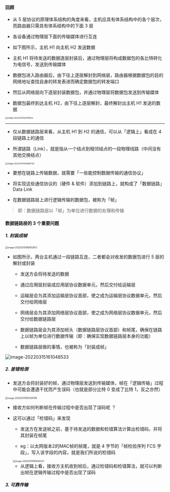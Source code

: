 #### 回顾

- 从 5 层协议的原理体系结构的角度来看，主机应具有体系结构中的各个层次，而路由器只需具有体系结构中的下面 3 层

- 各设备通过物理层下面的传输媒体进行互连

- 如下图所示，主机 H1 向主机 H2 发送数据

- 主机 H1 将待发送的数据逐层封装后，通过物理层将构成数据包的各比特转化为电信号，发送到传输媒体

- 数据包进入路由器后，由下往上逐层解封到网络层，路由器根据数据包的目的网络地址查找自身的转发表进而确定数据包的转发端口

- 然后从网络层向下逐层封装数据包，并通过物理层将数据包发送到传输媒体

- 数据包最终到达主机 H2，由下往上逐层解封，最终解封出主机 H1 发送的数据

<img src="https://gitee.com/pj-l/imgs-1/raw/master/image-20220314104159822.png" alt="image-20220314104159822" style="zoom:44%;" />

---

- 仅从数据链路层来看，从主机 H1 到 H2 的通信，可以从「逻辑上」看成在 4 段链路上的通信

- 所谓链路（Link），就是指从一个结点到相邻结点的一段物理线路（中间没有其他交换结点）

<img src="https://gitee.com/pj-l/imgs-1/raw/master/image-20220314104906720.png" alt="image-20220314104906720" style="zoom:45%;" />

- 要想在链路上传输数据，就需要「一些能控制数据传输的通信协议」

- 将实现这些通信协议的（硬件 & 软件）添加到链路上，就构成了「数据链路」 Data Link

- 在数据链路层上进行逻辑传输的数据包，被称为「帧」

> 即：数据链路层以「帧」为单位进行数据的处理和传输

#### 数据链路层的 3 个重要问题

##### 1. 封装成帧

<img src="https://gitee.com/pj-l/imgs-1/raw/master/image-20220315160952613.png" alt="image-20220315160952613" style="zoom:50%;" />

- 如图所示，两台主机通过一段链路互连，二者都会对收发的数据包进行 5 层的解封或封装

	- 发送方会将待发送的数据

	- 通过应用层封装成应用层协议数据单元，然后交付给运输层

	- 运输层会为其添加运输层协议首部，使之成为运输层协议数据单元，然后交付给网络层

	- 网络层会为其添加网络层协议首部，使之成为网络层协议数据单元，然后交付给数据链路层

	- 数据链路层会为其添加帧头（数据链路层协议首部）和帧尾，确保在链路上以帧为单位进行数据传输（即：确保实现数据链路层本身的功能）

	- 数据链路层做的事情，也被称为「封装成帧」

![image-20220315161048533](https://gitee.com/pj-l/imgs-1/raw/master/image-20220315161048533.png)

##### 2. 差错检测

- 发送方会将封装好的帧，通过物理层发送到传输媒体，帧在「逻辑传输」过程中可能会遭遇干扰而产生误码（也就是部分比特 0 变成了比特 1，反之亦然）

<img src="https://gitee.com/pj-l/imgs-1/raw/master/image-20220315161328789.png" alt="image-20220315161328789" style="zoom:50%;" />

- 接收方如何判断帧在传输过程中是否出现了误码呢 ？

- 这可以通过「检错码」来发现

	- 发送方在发送帧之前，基于待发送的数据和检错算法计算出检错码，并将其封装在帧尾

	- eg：以太网版本2的MAC帧的帧尾，就是 4 字节的「帧检验序列 FCS 字段」，写入该字段的内容，就是我们所说的检错码

	<img src="https://gitee.com/pj-l/imgs-1/raw/master/image-20220315161834231.png" alt="image-20220315161834231" style="zoom:50%;" />

	- 从逻辑上看，接收方主机收到帧后，通过检错码和检错算法，就可以判断出帧在逻辑传输过程中是否出现了误码

##### 3. 可靠传输


